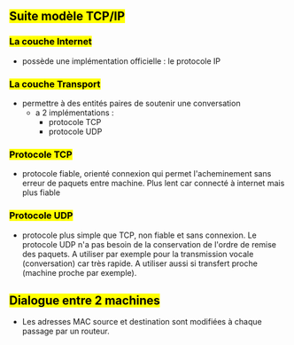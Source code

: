 ## <mark class="hltr-green format">Suite modèle TCP/IP</mark>

### <mark class="hltr-pink format">La couche Internet</mark>

- possède une implémentation officielle : le protocole IP


### <mark class="hltr-pink format">La couche Transport</mark>

- permettre à des entités paires de soutenir une conversation
	- a 2 implémentations :
		- protocole TCP
		- protocole UDP


### <mark class="hltr-pink format">Protocole TCP</mark>
- protocole fiable, orienté connexion qui permet l'acheminement sans erreur de paquets entre machine. Plus lent car connecté à internet mais plus fiable

### <mark class="hltr-pink format">Protocole UDP</mark>
- protocole plus simple que TCP, non fiable et sans connexion. Le protocole UDP n'a pas besoin de la conservation de l'ordre de remise des paquets. A utiliser par exemple pour la transmission vocale (conversation) car très rapide. A utiliser aussi si transfert proche (machine proche par exemple).


## <mark class="hltr-green format">Dialogue entre 2 machines</mark>
- Les adresses MAC source et destination sont modifiées à chaque passage par un routeur.